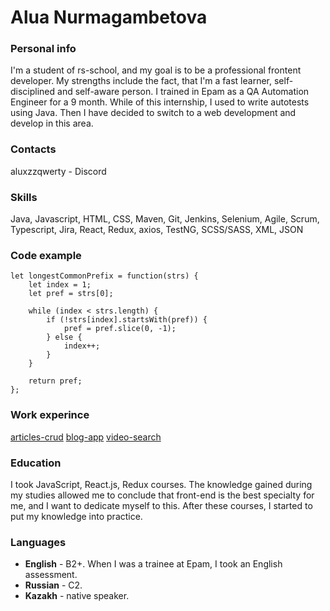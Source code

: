 # Alua Nurmagambetova

### Personal info
I'm a student of rs-school, and my goal is to be a professional frontent developer.
My strengths include the fact, that I'm a fast learner, self-disciplined and self-aware person. I trained in Epam as a QA Automation Engineer for a 9 month. While of this internship, I used to write autotests using Java. Then I have decided to switch to a web development and develop in this area. 

### Contacts
aluxzzqwerty - Discord

### Skills
Java, Javascript, HTML, CSS, Maven, Git, Jenkins, Selenium, Agile, Scrum, Typescript, Jira, React, Redux, axios, TestNG, SCSS/SASS, XML, JSON

### Code example
```
let longestCommonPrefix = function(strs) {
    let index = 1;
    let pref = strs[0];

    while (index < strs.length) {
        if (!strs[index].startsWith(pref)) {
            pref = pref.slice(0, -1);
        } else {
            index++;
        }
    }

    return pref;
};
```

### Work experince
[articles-crud](https://github.com/aluxzzqwerty/articles-crud)
[blog-app](https://github.com/aluxzzqwerty/blog-app)
[video-search](https://github.com/aluxzzqwerty/video-search)


### Education
I took JavaScript, React.js, Redux courses. The knowledge gained during my studies allowed me to conclude that front-end is the best specialty for me, and I want to dedicate myself to this. After these courses, I started to put my knowledge into practice.

### Languages
* **English** - B2+. When I was a trainee at Epam, I took an English assessment.
* **Russian** - C2.
* **Kazakh** - native speaker.